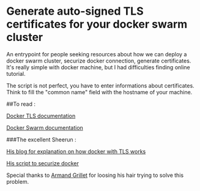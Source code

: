 # Generate auto-signed TLS certificates for your docker swarm cluster

An entrypoint for people seeking resources about how we can deploy a docker swarm cluster, securize docker connection, generate certificates.
It's really simple with docker machine, but I had difficulties finding online tutorial.

The script is not perfect, you have to enter informations about certificates.
Think to fill the "common name" field with the hostname of your machine.

##To read : 

[Docker TLS documentation](http://docs.docker.com/engine/articles/https/)

[Docker Swarm documentation](https://docs.docker.com/swarm/)

###The excellent Sheerun :

[His blog for explanation on how docker with TLS works](http://sheerun.net/2014/05/17/remote-access-to-docker-with-tls/)

[His script to securize docker](https://gist.github.com/sheerun/ccdeff92ea1668f3c75f)


Special thanks to [Armand Grillet](https://github.com/ArmandGrillet) for loosing his hair trying to solve this problem.
